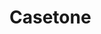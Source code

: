 # Casetone

<!--

- Login is working but need to synchronoze the cookies and the locale storage data expiration time
- product cart needs to be fixed
- need to display orders of each user

 -->
